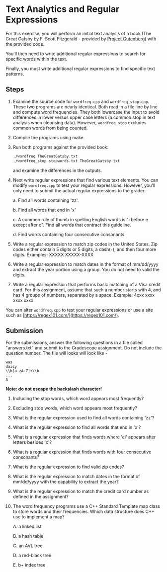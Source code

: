 # Text Analytics and Regular Expressions

For this exercise, you will perform an initial text analysis of a book 
(The Great Gatsby by F. Scott Fitzgerald - provided by [Project Gutenberg](https://www.gutenberg.org/))
with the provided code.

You'll then need to write additional regular expressions to search for specific words within the text.

Finally, you must write additional regular expressions to find specific text patterns.

## Steps

1. Examine the source code for `wordfreq.cpp` and `wordfreq_stop.cpp`. These two 
   programs are nearly identical.  Both read in a file line by line and compute word frequencies.
   They both lowercase the input to avoid differences in lower versus upper case letters (a common
   stop in text analysis when cleansing data). However, `wordfreq_stop` excludes common words 
   from being counted.
2. Compile the programs using make. 
3. Run both programs against the provided book:
   ```bash
   ./wordfreq TheGreatGatsby.txt 
   ./wordfreq_stop stopwords.txt TheGreatGatsby.txt 
   ```
   and examine the differences in the outputs.
4. Next write regular expressions that find various text elements. You can modify `wordfreq.cpp` 
   to test your regular expressions.  However, you'll only need to submit the actual regular 
   expressions to the grader:

   a. Find all words containing 'zz'.

   b. Find all words that end in 'x'

   c. A common rule of thumb in spelling English words is "i before e except after c".
      Find all words that contract this guideline.

   d. Find words containing four consecutive consonants.

5. Write a regular expression to match zip codes in the United States.  Zip codes either contain 5 digits
   or 5 digits, a dash(`-`), and then four more digits. Examples:  XXXXX    XXXXX-XXXX
6. Write a regular expression to match dates in the format of mm/dd/yyyy and extract the year
   portion using a group.  You do not need to valid the digits.
7. Write a regular expression that performs basic matching of a Visa credit card. For this 
   assignment, assume that such a number starts with 4, and has 4 groups of numbers, separated by a space.
   Example: 4xxx xxxx xxxx xxxx

You can alter `wordfreq.cpp` to test your regular expressions or use a site such as 
[https://regex101.com/](https://regex101.com/).

## Submission
For the submissions, answer the following questions in a file called "answers.txt" and submit to the
Gradescope assignment. Do not include the question number.  The file will looks will look like - 
```text
was
daisy
\\b[a-zA-Z]+\\b
...
A
```
**Note: do not escape the backslash character!**

1. Including the stop words, which word appears most frequently?
2. Excluding stop words, which word appears most frequently?
3. What is the regular expression used to find all words containing 'zz'?
4. What is the regular expression to find all words that end in 'x'?
5. What is a regular expression that finds words where 'ei' appears after letters besides 'c'?
6. What is a regular expression that finds words with four consecutive consonants?
7. What is the regular expression to find valid zip codes?
8. What is the regular expression to match dates in the format of mm/dd/yyyy with the capability to 
   extract the year?
9. What is the regular expression to match the credit card number as defined in the assignment?
10. The word frequency programs use a C++ Standard Template map class to store words and their 
    frequencies.  Which data structure does C++ use to implement a map?
    
    A. a linked list

    B. a hash table

    C. an AVL tree

    D. a red-black tree

    E. b+ index tree  
